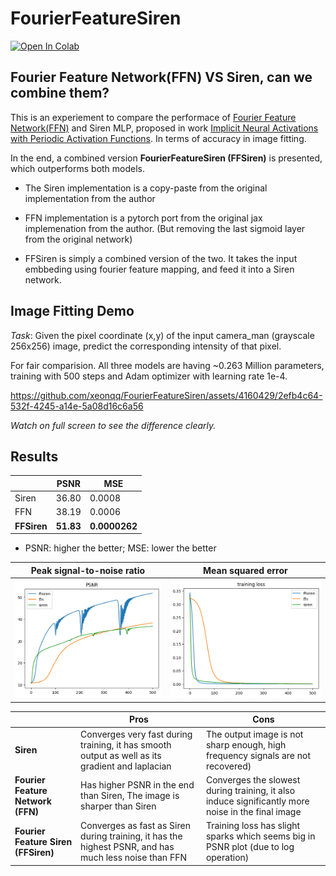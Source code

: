 # FourierFeatureSiren
<a target="_blank" href="https://colab.research.google.com/github/xeonqq/FourierFeatureSiren/blob/main/ffn_vs_siren_and_combined.ipynb">
  <img src="https://colab.research.google.com/assets/colab-badge.svg" alt="Open In Colab"/>
</a><br>

## Fourier Feature Network(FFN) VS Siren, can we combine them?

This is an experiement to compare the performace of [Fourier Feature Network(FFN)](https://bmild.github.io/fourfeat/) and Siren MLP, proposed in work [Implicit Neural Activations with Periodic Activation Functions](https://vsitzmann.github.io/siren). In terms of accuracy in image fitting. 

In the end, a combined version **FourierFeatureSiren (FFSiren)** is presented, which outperforms both models.

* The Siren implementation is a copy-paste from the original implementation from the author

* FFN implementation is a pytorch port from the original jax implemenation from the author. (But removing the last sigmoid layer from the original network) 

* FFSiren is simply a combined version of the two. It takes the input embbeding using fourier feature mapping, and feed it into a Siren network.

## Image Fitting Demo
*Task*: Given the pixel coordinate (x,y) of the input camera_man (grayscale 256x256) image, predict the corresponding intensity of that pixel.

For fair comparision. All three models are having ~0.263 Million parameters, training with 500 steps and Adam optimizer with learning rate 1e-4.

https://github.com/xeonqq/FourierFeatureSiren/assets/4160429/2efb4c64-532f-4245-a14e-5a08d16c6a56

*Watch on full screen to see the difference clearly.*

## Results
|   |PSNR  | MSE  |  
|---|---|---|
|Siren   | 36.80  |0.0008   | 
|FFN   | 38.19  | 0.0006  |  
|**FFSiren**  | **51.83**  |**0.0000262**   | 
* PSNR: higher the better; MSE: lower the better 

Peak signal-to-noise ratio          |  Mean squared error
:-------------------------:|:-------------------------:
![](images/psnr.png)  |  ![](images/mse_loss.png)


|   |Pros  | Cons  |  
|---|---|---|
|**Siren**   | Converges very fast during training, it has smooth output as well as its gradient and laplacian |The output image is not sharp enough, high frequency signals are not recovered)  | 
|**Fourier Feature Network (FFN)**  | Has higher PSNR in the end than Siren, The image is sharper than Siren  |Converges the slowest during training, it also induce significantly more noise in the final image|  
|**Fourier Feature Siren (FFSiren)**  |Converges as fast as Siren during training, it has the highest PSNR, and has much less noise than FFN| Training loss has slight sparks which seems big in PSNR plot (due to log operation)  | 
